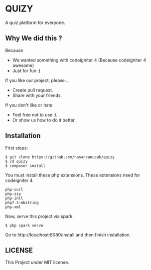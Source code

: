 # QUIZY

A quiz platform for everyone.

## Why We did this ?

Because

* We wanted something with codeigniter 4 (Because codeigniter 4 awesome)
* Just for fun :)

If you like our project, please ...

* Create pull request.
* Share with your friends.

If you don't like or hate

* Feel free not to use it.
* Or show us how to do it better.

## Installation

First steps:

```
$ git clone https://github.com/hasancanucak/quizy
$ cd quizy
$ composer install
```

You must install these php extensions. These extensions need for codeigniter 4.

```
php-curl
php-zip
php-intl
php7.3-mbstring
php-xml
```

Now, serve this project via spark.
```
$ php spark serve
```

Go to http://localhost:8080/install and then finish installation.

## LICENSE

This Project under MIT license.